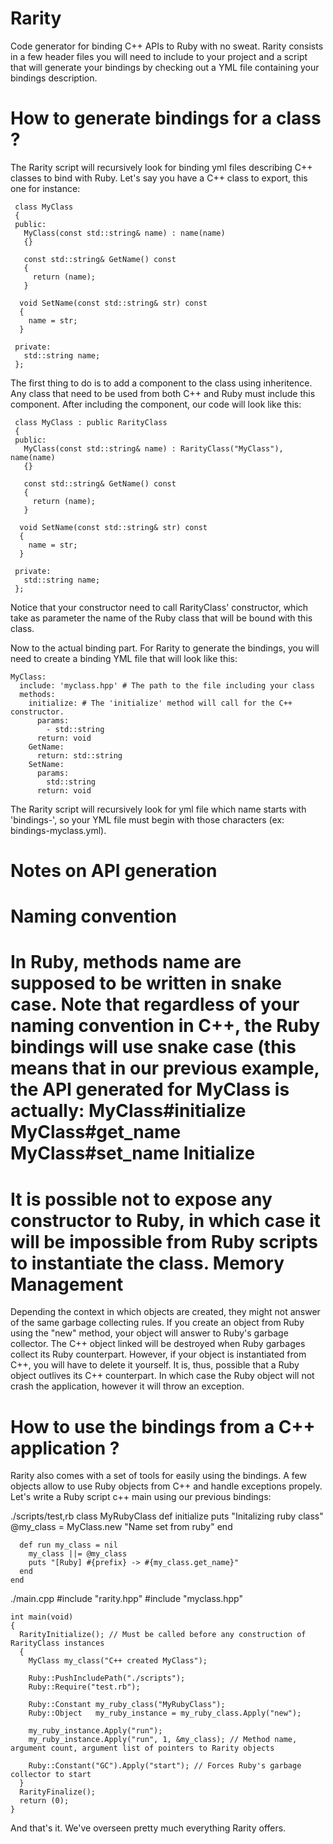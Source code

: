 Rarity
======

Code generator for binding C++ APIs to Ruby with no sweat.
Rarity consists in a few header files you will need to include to your project and a script that will generate
your bindings by checking out a YML file containing your bindings description.

How to generate bindings for a class ?
===
The Rarity script will recursively look for binding yml files describing C++ classes to bind with Ruby.
Let's say you have a C++ class to export, this one for instance:

     class MyClass
     {
     public:
       MyClass(const std::string& name) : name(name)
       {}
     
       const std::string& GetName() const
       {
         return (name);
       }
       
      void SetName(const std::string& str) const
      {
        name = str;
      }

     private:
       std::string name;
     };
     
The first thing to do is to add a component to the class using inheritence. Any class that need to be used from both
C++ and Ruby must include this component. After including the component, our code will look like this:
    
     class MyClass : public RarityClass
     {
     public:
       MyClass(const std::string& name) : RarityClass("MyClass"), name(name)
       {}
     
       const std::string& GetName() const
       {
         return (name);
       }
       
      void SetName(const std::string& str) const
      {
        name = str;
      }

     private:
       std::string name;
     };    
     
Notice that your constructor need to call RarityClass' constructor, which take as parameter the name of the Ruby class
that will be bound with this class.

Now to the actual binding part.
For Rarity to generate the bindings, you will need to create a binding YML file that will look like this:

    MyClass:
      include: 'myclass.hpp' # The path to the file including your class
      methods:
        initialize: # The 'initialize' method will call for the C++ constructor.
          params:
            - std::string
          return: void
        GetName:
          return: std::string
        SetName:
          params:
            std::string
          return: void


The Rarity script will recursively look for yml file which name starts with 'bindings-', so your YML file must begin
with those characters (ex: bindings-myclass.yml).

Notes on API generation
==
Naming convention
=
In Ruby, methods name are supposed to be written in snake case. Note that regardless of your naming convention in C++,
the Ruby bindings will use snake case (this means that in our previous example, the API generated for MyClass is actually:
    MyClass#initialize
    MyClass#get_name
    MyClass#set_name
Initialize
=
It is possible not to expose any constructor to Ruby, in which case it will be impossible from Ruby scripts to
instantiate the class.
Memory Management
=
Depending the context in which objects are created, they might not answer of the same garbage collecting rules.
If you create an object from Ruby using the "new" method, your object will answer to Ruby's garbage collector. The C++
object linked will be destroyed when Ruby garbages collect its Ruby counterpart. However, if your object is instantiated
from C++, you will have to delete it yourself.
It is, thus, possible that a Ruby object outlives its C++ counterpart. In which case the Ruby object will not crash the
application, however it will throw an exception.

How to use the bindings from a C++ application ?
===
Rarity also comes with a set of tools for easily using the bindings. A few objects allow to use Ruby objects from C++ and
handle exceptions propely.
Let's write a Ruby script c++ main using our previous bindings:

./scripts/test,rb
    class MyRubyClass
      def initialize
        puts "Initalizing ruby class"
        @my_class = MyClass.new "Name set from ruby"
      end
      
      def run my_class = nil
        my_class ||= @my_class
        puts "[Ruby] #{prefix} -> #{my_class.get_name}"
      end
    end

./main.cpp
    #include "rarity.hpp"
    #include "myclass.hpp"
    
    int main(void)
    {
      RarityInitialize(); // Must be called before any construction of RarityClass instances
      {
        MyClass my_class("C++ created MyClass");
      
        Ruby::PushIncludePath("./scripts");
        Ruby::Require("test.rb");
        
        Ruby::Constant my_ruby_class("MyRubyClass");
        Ruby::Object   my_ruby_instance = my_ruby_class.Apply("new");

        my_ruby_instance.Apply("run");
        my_ruby_instance.Apply("run", 1, &my_class); // Method name, argument count, argument list of pointers to Rarity objects

        Ruby::Constant("GC").Apply("start"); // Forces Ruby's garbage collector to start
      }
      RarityFinalize();
      return (0);
    }
    
And that's it. We've overseen pretty much everything Rarity offers.
